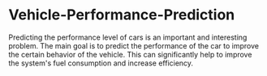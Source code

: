 # Vehicle-Performance-Prediction
Predicting the performance level of cars is an important and interesting problem. The main goal is to predict the performance of the car to improve the certain behavior of the vehicle. This can significantly help to improve the system's fuel consumption and increase efficiency.
